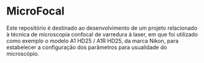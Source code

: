 # MicroFocal

Este repositório é destinado ao desenvolvimento de um projeto relacionado à técnica de microscopia confocal de varredura à laser, em que foi utilizado como exemplo o modelo A1 HD25 / A1R HD25, da marca Nikon, para estabelecer a configuração dos parâmetros para usualidade do microscópio.
